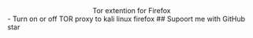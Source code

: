 <div style="text-align: center">
    Tor extention for Firefox
</div>
- Turn on or off TOR proxy to kali linux firefox
## Supoort me with GitHub star
